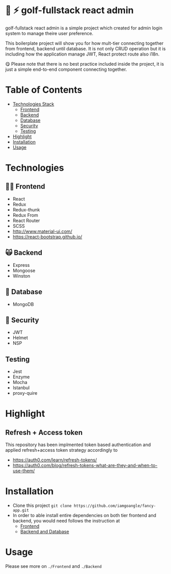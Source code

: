 # :dancers: :zap: golf-fullstack react admin
golf-fullstack react admin is a simple project which created for admin login system to manage theire user preference.

This boilerplate project will show you for how mult-tier connecting together from frontend, backend until database. It is not only CRUD operation but it is including how the application manage JWT, React protect route also i18n.

:yum: Please note that there is no best practice included inside the project, it is just a simple end-to-end component connecting together.

# Table of Contents
- [Technologies Stack](#technologies)
  - [Frontend](#frontend)
  - [Backend](#backend)
  - [Database](#database)
  - [Security](#security)
  - [Testing](#testing)
- [Highlight](#highlight)
- [Installation](#installation)
- [Usage](#usage)

# Technologies
## :ok_woman: Frontend
- React
- Redux
- Redux-thunk
- Redux From
- React Router
- SCSS
- http://www.material-ui.com/
- https://react-bootstrap.github.io/

## :scream_cat: Backend
- Express
- Mongoose
- Winston

## :floppy_disk: Database
- MongoDB

## :eyes: Security
- JWT
- Helmet
- NSP

## Testing
- Jest
- Enzyme
- Mocha
- Istanbul
- proxy-quire

# Highlight
## Refresh + Access token
This repository has been implmented token based authentication and applied refresh+access token strategy accordingly to 
- https://auth0.com/learn/refresh-tokens/ 
- https://auth0.com/blog/refresh-tokens-what-are-they-and-when-to-use-them/

# Installation
- Clone this project `git clone https://github.com/iamgoangle/fancy-app.git`
- In order to able install entire dependencies on both tier frontend and backend, you would need follows the instruction at
  - [Frontend](https://github.com/iamgoangle/fancy-app/blob/master/frontend/README.md)
  - [Backend and Database](https://github.com/iamgoangle/fancy-app/blob/master/backend/README.md)

# Usage
Please see more on `./Frontend` and `./Backend`